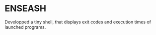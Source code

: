 # ENSEASH
Developped a tiny shell, that displays exit codes and execution times of launched programs.
